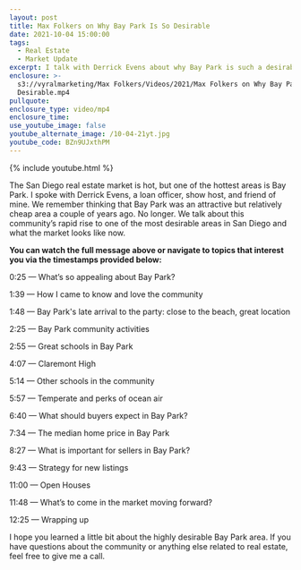 ```yaml
---
layout: post
title: Max Folkers on Why Bay Park Is So Desirable
date: 2021-10-04 15:00:00
tags:
  - Real Estate
  - Market Update
excerpt: I talk with Derrick Evens about why Bay Park is such a desirable location.
enclosure: >-
  s3://vyralmarketing/Max Folkers/Videos/2021/Max Folkers on Why Bay Park Is So
  Desirable.mp4
pullquote:
enclosure_type: video/mp4
enclosure_time:
use_youtube_image: false
youtube_alternate_image: /10-04-21yt.jpg
youtube_code: BZn9UJxthPM
---
```

{% include youtube.html %}

The San Diego real estate market is hot, but one of the hottest areas is Bay Park. I spoke with Derrick Evens, a loan officer, show host, and friend of mine. We remember thinking that Bay Park was an attractive but relatively cheap area a couple of years ago. No longer. We talk about this community’s rapid rise to one of the most desirable areas in San Diego and what the market looks like now.

**You can watch the full message above or navigate to topics that interest you via the timestamps provided below:&nbsp;**

0:25 — What’s so appealing about Bay Park?

1:39 — How I came to know and love the community

1:48 — Bay Park's late arrival to the party: close to the beach, great location

2:25 — Bay Park community activities

2:55 — Great schools in Bay Park

4:07 — Claremont High

5:14 — Other schools in the community

5:57 — Temperate and perks of ocean air

6:40 — What should buyers expect in Bay Park?

7:34 — The median home price in Bay Park

8:27 — What is important for sellers in Bay Park?

9:43 — Strategy for new listings

11:00 — Open Houses

11:48 — What’s to come in the market moving forward?

12:25 — Wrapping up

I hope you learned a little bit about the highly desirable Bay Park area. If you have questions about the community or anything else related to real estate, feel free to give me a call.
